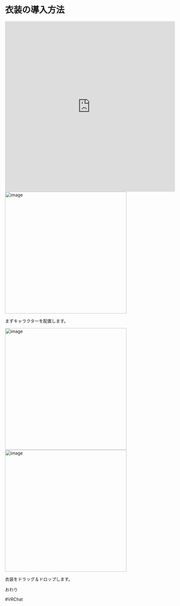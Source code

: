 # 衣装の導入方法

<iframe width="560" height="560" src="https://www.youtube.com/embed/v7SKWdi48Q0?si=4uZThbZ0B3Ya1ylT" frameborder="0" allowfullscreen sandbox="allow-scripts allow-same-origin allow-popups allow-popups-to-escape-sandbox allow-presentation"></iframe>


<img width="400" alt="image" src="https://github.com/user-attachments/assets/5f0ef2b8-90fc-4ca2-b8e9-096e91f38bed" />

まずキャラクターを配置します。

<img width="400" alt="image" src="https://github.com/user-attachments/assets/97d9a37e-9d82-4557-9f3e-777ed1127736" />
<img width="400" alt="image" src="https://github.com/user-attachments/assets/875c1ac1-d521-4ac6-b629-dcea1160e617" />

衣装をドラッグ＆ドロップします。

おわり


#VRChat
